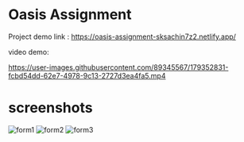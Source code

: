 # Oasis Assignment
Project demo link : https://oasis-assignment-sksachin7z2.netlify.app/

video demo:

https://user-images.githubusercontent.com/89345567/179352831-fcbd54dd-62e7-4978-9c13-2727d3ea4fa5.mp4

# screenshots
![form1](https://user-images.githubusercontent.com/89345567/179352880-e26d4ff8-620c-4b0c-bd7c-6256f69b3ba3.JPG)
![form2](https://user-images.githubusercontent.com/89345567/179352883-25c5bd60-9421-42cd-918d-505843686230.JPG)
![form3](https://user-images.githubusercontent.com/89345567/179352885-ed7eb46d-7e91-48cc-bbcb-8b7fcefe6b11.JPG)

